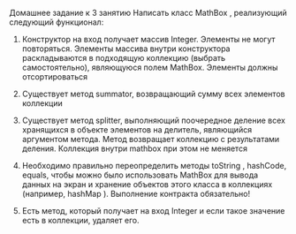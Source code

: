 Домашнее задание к 3 занятию
Написать класс MathBox , реализующий следующий функционал:

1. Конструктор на вход получает массив Integer. Элементы не могут повторяться. Элементы массива внутри конструктора раскладываются в подходящую коллекцию (выбрать самостоятельно), являющуюся полем MathBox. Элементы должны отсортироваться

2. Существует метод summator, возвращающий сумму всех элементов коллекции

3. Существует метод splitter, выполняющий поочередное деление всех хранящихся в объекте элементов на делитель, являющийся аргументом метода. Метод возвращает коллекцию с результатами деления. Коллекция внутри mathbox при этом не меняется

4. Необходимо правильно переопределить методы toString , hashCode, equals, чтобы можно было использовать MathBox для вывода данных на экран и хранение объектов этого класса в коллекциях (например, hashMap ). Выполнение контракта обязательно!

5. Есть метод, который получает на вход Integer и если такое значение есть в коллекции, удаляет его.